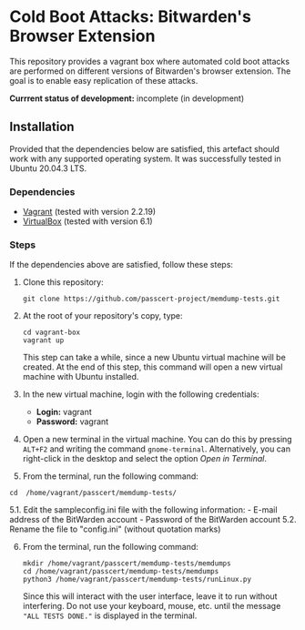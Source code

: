 # Cold Boot Attacks: Bitwarden's Browser Extension
This repository provides a vagrant box where automated cold boot attacks are performed on different versions of Bitwarden's browser extension. The goal is to enable easy replication of these attacks.

**Currrent status of development:** incomplete (in development)

## Installation
Provided that the dependencies below are satisfied, this artefact should work with any supported operating system. It was successfully tested in Ubuntu 20.04.3 LTS.

### Dependencies
 - [Vagrant](https://www.vagrantup.com/) (tested with version 2.2.19)
 - [VirtualBox]() (tested with version 6.1)

### Steps
If the dependencies above are satisfied, follow these steps:

 1. Clone this repository:

    ```
    git clone https://github.com/passcert-project/memdump-tests.git
    ```

 2. At the root of your repository's copy, type:

    ```
    cd vagrant-box
    vagrant up
    ```

    This step can take a while, since a new Ubuntu virtual machine will be created. At the end of this step, this command will open a new virtual machine with Ubuntu installed.

 3. In the new virtual machine, login with the following credentials:

    - **Login:** vagrant
    - **Password:** vagrant

 4. Open a new terminal in the virtual machine. You can do this by pressing `ALT+F2` and writing the command `gnome-terminal`. Alternatively, you can right-click in the desktop and select the option _Open in Terminal_.

 5. From the terminal, run the following command:
   ```
   cd  /home/vagrant/passcert/memdump-tests/
   ```
   5.1. Edit the sampleconfig.ini file with the following information:
      - E-mail address of the BitWarden account
      - Password of the BitWarden account
   5.2. Rename the file to "config.ini" (without quotation marks)

 6. From the terminal, run the following command:

     ```
     mkdir /home/vagrant/passcert/memdump-tests/memdumps
     cd /home/vagrant/passcert/memdump-tests/memdumps
     python3 /home/vagrant/passcert/memdump-tests/runLinux.py
     ```

    Since this will interact with the user interface, leave it to run without interfering. Do not use your keyboard, mouse, etc. until the message `"ALL TESTS DONE."` is displayed in the terminal.